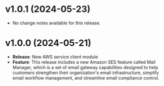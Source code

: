 # v1.0.1 (2024-05-23)

* No change notes available for this release.

# v1.0.0 (2024-05-21)

* **Release**: New AWS service client module
* **Feature**: This release includes a new Amazon SES feature called Mail Manager, which is a set of email gateway capabilities designed to help customers strengthen their organization's email infrastructure, simplify email workflow management, and streamline email compliance control.

